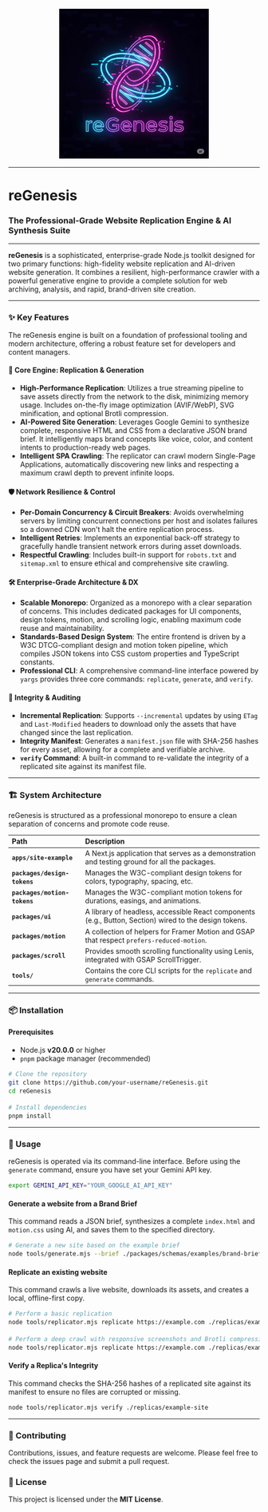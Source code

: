 <p align="center">
  <img src="assets/logo.png" alt="reGenesis" width="300"/>
</p>

-----

# reGenesis 

### The Professional-Grade Website Replication Engine & AI Synthesis Suite

[](https://www.google.com/search?q=%23)
[](https://opensource.org/licenses/MIT)
[](https://www.google.com/search?q=%23)
[](https://www.google.com/search?q=%23)

-----

**reGenesis** is a sophisticated, enterprise-grade Node.js toolkit designed for two primary functions: high-fidelity website replication and AI-driven website generation. It combines a resilient, high-performance crawler with a powerful generative engine to provide a complete solution for web archiving, analysis, and rapid, brand-driven site creation.

-----

### ✨ Key Features

The reGenesis engine is built on a foundation of professional tooling and modern architecture, offering a robust feature set for developers and content managers.

#### 🚀 Core Engine: Replication & Generation

  * **High-Performance Replication**: Utilizes a true streaming pipeline to save assets directly from the network to the disk, minimizing memory usage. Includes on-the-fly image optimization (AVIF/WebP), SVG minification, and optional Brotli compression.
  * **AI-Powered Site Generation**: Leverages Google Gemini to synthesize complete, responsive HTML and CSS from a declarative JSON brand brief. It intelligently maps brand concepts like voice, color, and content intents to production-ready web pages.
  * **Intelligent SPA Crawling**: The replicator can crawl modern Single-Page Applications, automatically discovering new links and respecting a maximum crawl depth to prevent infinite loops.

#### 🛡️ Network Resilience & Control

  * **Per-Domain Concurrency & Circuit Breakers**: Avoids overwhelming servers by limiting concurrent connections per host and isolates failures so a downed CDN won't halt the entire replication process.
  * **Intelligent Retries**: Implements an exponential back-off strategy to gracefully handle transient network errors during asset downloads.
  * **Respectful Crawling**: Includes built-in support for `robots.txt` and `sitemap.xml` to ensure ethical and comprehensive site crawling.

#### 🛠️ Enterprise-Grade Architecture & DX

  * **Scalable Monorepo**: Organized as a monorepo with a clear separation of concerns. This includes dedicated packages for UI components, design tokens, motion, and scrolling logic, enabling maximum code reuse and maintainability.
  * **Standards-Based Design System**: The entire frontend is driven by a W3C DTCG-compliant design and motion token pipeline, which compiles JSON tokens into CSS custom properties and TypeScript constants.
  * **Professional CLI**: A comprehensive command-line interface powered by `yargs` provides three core commands: `replicate`, `generate`, and `verify`.

#### 🔄 Integrity & Auditing

  * **Incremental Replication**: Supports `--incremental` updates by using `ETag` and `Last-Modified` headers to download only the assets that have changed since the last replication.
  * **Integrity Manifest**: Generates a `manifest.json` file with SHA-256 hashes for every asset, allowing for a complete and verifiable archive.
  * **`verify` Command**: A built-in command to re-validate the integrity of a replicated site against its manifest file.

-----

### 🏗️ System Architecture

reGenesis is structured as a professional monorepo to ensure a clean separation of concerns and promote code reuse.

| Path | Description |
| :--- | :--- |
| **`apps/site-example`** | A Next.js application that serves as a demonstration and testing ground for all the packages. |
| **`packages/design-tokens`**| Manages the W3C-compliant design tokens for colors, typography, spacing, etc. |
| **`packages/motion-tokens`**| Manages the W3C-compliant motion tokens for durations, easings, and animations. |
| **`packages/ui`** | A library of headless, accessible React components (e.g., Button, Section) wired to the design tokens. |
| **`packages/motion`** | A collection of helpers for Framer Motion and GSAP that respect `prefers-reduced-motion`. |
| **`packages/scroll`** | Provides smooth scrolling functionality using Lenis, integrated with GSAP ScrollTrigger. |
| **`tools/`** | Contains the core CLI scripts for the `replicate` and `generate` commands. |

-----

### 📦 Installation

#### Prerequisites

  * Node.js **v20.0.0** or higher
  * `pnpm` package manager (recommended)

<!-- end list -->

```bash
# Clone the repository
git clone https://github.com/your-username/reGenesis.git
cd reGenesis

# Install dependencies
pnpm install
```

-----

### 🚀 Usage

reGenesis is operated via its command-line interface. Before using the `generate` command, ensure you have set your Gemini API key.

```bash
export GEMINI_API_KEY="YOUR_GOOGLE_AI_API_KEY"
```

#### Generate a website from a Brand Brief

This command reads a JSON brief, synthesizes a complete `index.html` and `motion.css` using AI, and saves them to the specified directory.

```bash
# Generate a new site based on the example brief
node tools/generate.mjs --brief ./packages/schemas/examples/brand-brief.example.json --outputDir ./apps/site-example/public/generated --force
```

#### Replicate an existing website

This command crawls a live website, downloads its assets, and creates a local, offline-first copy.

```bash
# Perform a basic replication
node tools/replicator.mjs replicate https://example.com ./replicas/example-site

# Perform a deep crawl with responsive screenshots and Brotli compression
node tools/replicator.mjs replicate https://example.com ./replicas/example-site --depth 3 --responsive --brotli
```

#### Verify a Replica's Integrity

This command checks the SHA-256 hashes of a replicated site against its manifest to ensure no files are corrupted or missing.

```bash
node tools/replicator.mjs verify ./replicas/example-site
```

-----

### 🤝 Contributing

Contributions, issues, and feature requests are welcome. Please feel free to check the issues page and submit a pull request.

### 📄 License

This project is licensed under the **MIT License**.
